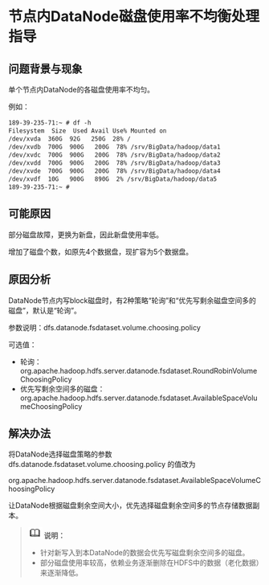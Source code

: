 # 节点内DataNode磁盘使用率不均衡处理指导<a name="ZH-CN_TOPIC_0183415888"></a>

## 问题背景与现象<a name="zh-cn_topic_0167276528_sd1dc17fee2214ed9867d242a14f38d7d"></a>

单个节点内DataNode的各磁盘使用率不均匀。

例如：

```
189-39-235-71:~ # df -h
Filesystem  Size  Used Avail Use% Mounted on
/dev/xvda  360G  92G   250G  28% /
/dev/xvdb  700G  900G   200G  78% /srv/BigData/hadoop/data1
/dev/xvdc  700G  900G   200G  78% /srv/BigData/hadoop/data2
/dev/xvdd  700G  900G   200G  78% /srv/BigData/hadoop/data3
/dev/xvde  700G  900G   200G  78% /srv/BigData/hadoop/data4
/dev/xvdf  10G   900G   890G  2% /srv/BigData/hadoop/data5
189-39-235-71:~ #  
```

## 可能原因<a name="zh-cn_topic_0167276528_sf4a7e0ba1ac14d3cb1db306143d1b51c"></a>

部分磁盘故障，更换为新盘，因此新盘使用率低。

增加了磁盘个数，如原先4个数据盘，现扩容为5个数据盘。

## 原因分析<a name="zh-cn_topic_0167276528_s36d0a1c802044398ada37b44f5dced4e"></a>

DataNode节点内写block磁盘时，有2种策略“轮询”和“优先写剩余磁盘空间多的磁盘”，默认是“轮询”。

参数说明：dfs.datanode.fsdataset.volume.choosing.policy

可选值：

-   轮询：org.apache.hadoop.hdfs.server.datanode.fsdataset.RoundRobinVolumeChoosingPolicy
-   优先写剩余空间多的磁盘： org.apache.hadoop.hdfs.server.datanode.fsdataset.AvailableSpaceVolumeChoosingPolicy

## 解决办法<a name="zh-cn_topic_0167276528_s72ccbb40aaab4b2d8bdeebae39f52199"></a>

将DataNode选择磁盘策略的参数 dfs.datanode.fsdataset.volume.choosing.policy 的值改为

org.apache.hadoop.hdfs.server.datanode.fsdataset.AvailableSpaceVolumeChoosingPolicy

让DataNode根据磁盘剩余空间大小，优先选择磁盘剩余空间多的节点存储数据副本。

>![](public_sys-resources/icon-note.gif) **说明：**   
>-   针对新写入到本DataNode的数据会优先写磁盘剩余空间多的磁盘。  
>-   部分磁盘使用率较高，依赖业务逐渐删除在HDFS中的数据（老化数据）来逐渐降低。  

